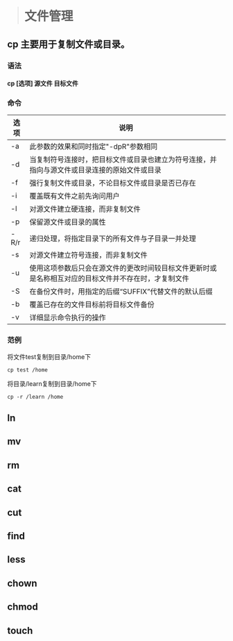 
># 文件管理

## cp  主要用于复制文件或目录。
### 语法  
#### cp [选项] 源文件 目标文件
### 命令
|选项|说明|
|--|--|
|-a|此参数的效果和同时指定"-dpR"参数相同|
|-d|当复制符号连接时，把目标文件或目录也建立为符号连接，并指向与源文件或目录连接的原始文件或目录|
|-f|强行复制文件或目录，不论目标文件或目录是否已存在|
|-i|覆盖既有文件之前先询问用户|
|-l|对源文件建立硬连接，而非复制文件|
|-p|保留源文件或目录的属性|
|-R/r|递归处理，将指定目录下的所有文件与子目录一并处理|
|-s|对源文件建立符号连接，而非复制文件|
|-u|使用这项参数后只会在源文件的更改时间较目标文件更新时或是名称相互对应的目标文件并不存在时，才复制文件|
|-S|在备份文件时，用指定的后缀“SUFFIX”代替文件的默认后缀|
|-b|覆盖已存在的文件目标前将目标文件备份|
|-v|详细显示命令执行的操作|

### 范例
将文件test复制到目录/home下
```
cp test /home
```
将目录/learn复制到目录/home下
```
cp -r /learn /home
```
## ln
## mv
## rm
## cat
## cut
## find
## less
## chown
## chmod
## touch
